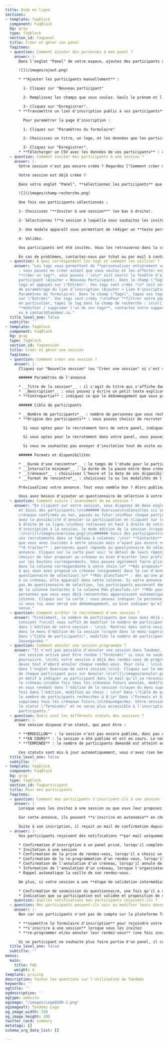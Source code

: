 ```yaml
---
title: Aide en ligne
sections:
- template: faqblock
  component: FaqBlock
  bg: gray
  type: faqblock
  section_id: faqpanel
  title: Créer et gérer son panel
  faqitems:
  - question: Comment ajouter des personnes à mon panel ?
    answer: |-
      Dans l'onglet "Panel" de votre espace, ajoutez des participants à votre panel selon la méthode qui vous convient le mieux :

      ![](/images/ajout.png)

      * **Ajouter les participants manuellement** :

        1- Cliquez sur "Nouveau participant"

        2- Remplissez les champs que vous voulez. Seuls le prénom et l'email sont obligatoires.

        3- Cliquez sur "Enregistrer".
      * **Transmettre un lien d'inscription public à vos participants** : vous n'avez qu'à copier le lien fourni et le transmettre à votre communauté (sur vos réseaux sociaux, par Newsletter, ou autre...). Les participants s'inscrivent d'eux-mêmes et renseignent leurs données.

        Pour paramétrer la page d'inscription :

        1- Cliquez sur "Paramètres du formulaire"

        2- Choisissez un titre, un logo, et les données que les participants devront renseigner. Choisissez les tags qui seront visibles aux participants dans la liste déroulante (ils pourront alors se les affecter).

        3- Cliquez sur "Enregistrer".
      * **Télécharger un CSV avec les données de vos participants** : cette fonctionnalité n'est pas encore disponible aux clients mais notre équipe peut vous aider sur ce sujet ! Contactez-nous par tchat ou à contact@tandemz.io
  - question: Comment inviter mes participants à une session ?
    answer: |-
      Votre session n'est pas encore créée ? Regardez ["Comment créer ma session ?"](#faqsession).

      Votre session est déjà créée ?

      Dans votre onglet "Panel", **sélectionnez les participants** que vous souhaitez inviter à votre session. Vous pouvez utiliser le champ de recherche pour filtrer vos participants (sur un tag, sur un pays, etc...) :

      ![](/images/champ-recherche.png)

      Une fois vos participants sélectionnés :

      1- Choisissez "**Inviter à une session**" (en bas à droite).

      2- Sélectionnez l**a session à laquelle vous souhaitez les inviter** puis sur "Inviter". Votre session n'apparaît pas dans la liste des sessions ? C'est probablement qu'elle n'est pas encore publiée. Seules les sessions actives s'affichent.

      3- Une modale apparaît vous permettant de rédiger un **texte personnalisé** qui sera inséré dans le mail d'invitation à vos participants.

      4- Validez.

      Vos participants ont été invités. Vous les retrouverez dans la colonne "Contactés" de votre tableau de suivi des participants de la session.

      En cas de problèmes, contactez-nous par tchat ou par mail à contact@tandemz.io.
  - question: A quoi correspondent les tags et comment les utiliser ?
    answer: "Les tags vous permettent de **personnaliser entièrement votre panel**
      : vous pouvez en créer autant que vous voulez et les affecter ensuite aux participants.\n\nPour
      **créer un tag**, vous pouvez : \n\n* soit ouvrir la fenêtre d'ajout d'un nouveau
      participant (Ajouter > Nouveau Participant). Dans le champ \"Tags\", tapez vos
      tags et appuyez sur \"Entrée\". Vos tags sont créés !\n* soit ouvrir la fenêtre
      de paramétrage du lien d’inscription (Ajouter > Lien d'inscription public >
      Paramètres du formulaire). Dans le champ \"Tags\", tapez vos tags et appuyez
      sur \"Entrée\". Vos tags sont créés !\n\nPour **filtrer votre panel sur un tag**
      en particulier, tapez le tag dans le champ de recherche : \n\n![](/images/champ-recherche.png)\n\nPour
      **modifier / supprimer l'un de vos tags**, contactez notre support par tchat
      ou à contact@tandemz.io."
  title_level_one: false
  subtitle: ''
- template: faqblock
  component: FaqBlock
  bg: gray
  type: faqblock
  section_id: faqsession
  title: Créer et gérer une session
  faqitems:
  - question: Comment créer une session ?
    answer: |-
      Cliquez sur "Nouvelle session" (ou "Créer une session" si c'est votre première !) puis renseignez les informations de votre session (avec une * celles obligatoires) :

      ###### Paramètres de l'annonce

      * __Titre de la session*__ : il s'agit du titre qui s'affiche dans les mails et dans la page d'inscription pour les participants.
      * __Description*__ : vous pouvez y écrire un petit texte explicatif pour vos participants, afin de leur expliquer le déroulé ou bien l'objectif de votre session par exemple.
      * **Contrepartie** : indiquez ce que le dédommagement que vous proposez au participant. Si vous n'offrez pas de dédommagement, laissez le champ libre.

      ###### Cible de participants

      * __Nombre de participants*__ : nombre de personnes que vous recherchez pour votre étude.
      * **Origine des participants** : vous pouvez choisir de recruter vos participants dans votre panel, hors de votre panel (chez Tandemz), dans les deux ou dans aucun des deux.

        Si vous optez pour le recrutement hors de votre panel, indiquez-nous les critères que vous recherchez. Nous vous recontacterons dans les plus brefs délais.

        Si vous optez pour le recrutement dans votre panel, vous pouvez alors éditer la liste des personnes qui seront notifiées lors de la publication de l'annonce en incluant / excluant des tags ou en les décochant manuellement dans "Voir / modifier la liste des destinataires" et personnaliser le mail qui leur sera envoyé.

        Si vous ne souhaitez pas envoyer d'invitation tout de suite ou simplement transmettre le lien de l'étude à des personnes externes, ne sélectionnez rien et passez à la suite !

      ###### Formats et disponibilités

      * __Durée d'une rencontre*__ : le temps de l'étude pour le participant
      * __Intervalle minimum*__ : la durée de la pause entre deux créneaux possibles
      * __Créneaux*__ : choisissez l'heure et la date de vos disponibilités pour la session. Vous devez indiquer au moins autant de créneau qu'il y a de participants recherchés.
      * __Format de rencontre*__ : choisissez la ou les modalités de l'étude ainsi que les éventuelles instructions. Si vous en sélectionnez plusieurs, le choix sera laissé au participant lors de son inscription.

      Prévisualisez votre annonce. Tout vous semble bon ? Alors publiez. Les invitations aux participants de votre panel sélectionnés seront envoyées à cet instant.

      Vous avez besoin d'ajouter un questionnaire de sélection à votre annonce ? Nous avons une solution pour vous ! Contactez-nous par tchat ou par mail à contact@tandemz.io.
  - question: Comment suivre l'avancement de ma session ?
    answer: "En cliquant sur votre session, vous disposez de deux onglets : Overview
      et Suivi des participants.\n\n###### Overview\n\nConsultez ici vos différents
      créneaux confirmés ou non, passés ou futur.\n\nPour chaque participant, vous
      avez la possibilité d'annuler sa participation en cliquant sur le menu de paramètres
      à droite de sa ligne.\n\nVous retrouvez en haut à droite de votre écran le lien
      d'inscription à la session, le mode édition de la session (crayon) et la prévisualisation
      :\n\n![](/images/overview.png)\n\n###### Suivi des participants\n\nGérez ici
      vos recrutements dans ce tableau à colonnes :\n\n* **Contactés** : personnes
      que vous avez invitées à votre session mais n’ayant pas encore répondu. \n*
      **A traiter** : personnes ayant répondu au questionnaire de sélection de votre
      annonce. Cliquez sur la carte pour voir le détail de leurs réponses. Vous devez
      choisir de leur proposer un créneau ou bien d'écarter leur profil en cliquant
      sur les boutons correspondants. Vous pouvez également faire glisser les cartes
      dans la colonne correspondante à votre choix.\n* **Rdv proposés** : personnes
      à qui vous avez proposé un créneau (uniquement dans le cas d'annonces avec un
      questionnaire de sélection).\n* **Rdv planifiés** : dès qu'une personne s'inscrit
      à un créneau, elle apparaît dans cette colonne. Si votre annonce ne possède
      pas de questionnaire de sélection, les participants passeront donc automatiquement
      de la colonne Contactés à la colonne Rdv planifiés.\n* **Rdv passés** : les
      personnes que vous avez déjà rencontrées apparaissent automatiquement dans cette
      colonne. Cliquez sur la carte : vous pouvez indiquer la personne comme rémunérée
      si vous lui avez versé son dédommagement, ou bien indiquer qu'elle n'est pas
      venue."
  - question: Comment arrêter le recrutement d'une session ?
    answer: "Finalement, le nombre de participants que vous avez déjà rencontrés vous
      convient ?\n\nIl vous suffit de modifier le nombre de participants recherchés
      dans l'édition de votre session : \n\n1- Rentrez dans votre session\n\n2- Rendez-vous
      dans le menu d'édition de la session (crayon dans le menu supérieur) :\n\n![](/images/overview.png)\n\n3-
      Dans \"Cible de participants\", modifiez le nombre de participants recherchés\n\n4-
      Sauvegardez."
  - question: Comment annuler une session programmée ?
    answer: "Il n'est pas possible d'annuler une session dans Tandemz. Cependant,
      une session active peut être rendue \"Terminée\" si vous ne souhaitez pas la
      poursuivre. \n\nSi votre session a déjà des rendez-vous de programmés, vous
      devez tout d'abord annuler chaque rendez-vous. Pour cela : \n\n1- Rendez-vous
      dans l'onglet Overview de votre session.\n\n2- Cliquez sur le menu à droite
      de chaque participant puis sur Annuler.\n\n![](/images/annuler.png)\n\n3- Renseignez
      un motif à indiquer au participant dans le mail qu'il va recevoir, puis annulez
      le créneau.\n\nUne fois tous les créneaux futurs annulés, modifiez votre session
      en vous rendant dans l'édition de la session (crayon du menu supérieur) : \n\n![](/images/overview.png)\n\nUne
      fois dans l'édition, modifiez au choix : \n\n* Dans \"Cible de participants\",
      le nombre de participants recherchés à 0.\n* Dans \"Formats et disponibilités\",
      supprimez tous les créneaux futurs.\n\nSauvegardez. Votre session aura désormais
      le statut \"Terminée\" et ne seras plus accessible à l'inscription pour les
      participants."
  - question: Quels sont les différents statuts des sessions ?
    answer: |-
      Une session dispose d'un statut, qui peut être :

      * **BROUILLON** : la session n'est pas encore publiée, donc pas encore visible aux participants.
      * **EN COURS** : la session a été publiée et est en cours. Le nombre de participants demandé n'est pas encore atteint et il reste des créneaux disponibles dans le futur.
      * **TERMINÉE** : le nombre de participants demandé est atteint ou il n'y a plus de créneaux disponibles dans le futur.

      Ces statuts sont mis à jour automatiquement, vous n'avez rien besoin de faire.
  title_level_one: false
  subtitle: ''
- template: faqblock
  component: FaqBlock
  bg: gray
  type: faqblock
  section_id: faqparticipant
  title: Pour mes participants
  faqitems:
  - question: Comment mes participants s'inscrivent-ils à une session ?
    answer: |-
      Lorsque vous les invitez à une session ou que vous leur proposez un créneau, vos participants reçoivent une **notification mail**, contenant un lien vers votre annonce.

      Sur cette annonce, ils peuvent **s'inscrire en autonomie** en choisissant un des formats que vous avez sélectionné et un des créneaux que vous avez listé. L'organisateur de la session est **notifié par mail** dès que le participant valide son rendez-vous.

      Suite à son inscription, il reçoit un mail de confirmation depuis lequel il peut, si besoin, **changer ou annuler son créneau**. L'organisateur de la session est alors notifié par mail.
  - answer: |-
      Vos participants reçoivent des notifications **par mail uniquement**, aux événements suivants :

      * Confirmation d'inscription à un panel privé, lorsqu'il complète le formulaire d'inscription public.
      * Invitation à une session
      * Confirmation de la prise de rendez-vous, lorsqu'il a choisi un créneau.
      * Confirmation de la re-programmation d'un rendez-vous, lorsqu'il a changé son créneau.
      * Confirmation de l'annulation d'un créneau, lorsqu'il annule de lui-même.
      * Information de l'annulation d'un créneau, lorsque l'organisateur de la session annule son créneau.
      * Rappel automatique la veille de son rendez-vous.

      De plus, si votre session a une **étape de validation intermédiaire** (par un questionnaire de sélection par exemple), le participant reçoit les notifications mails suivantes :

      * Confirmation de soumission du questionnaire, une fois qu'il a complété sa candidature.
      * Indication que sa participation est validée et proposition de créneaux lorsque l'organisateur choisit "Proposer un créneau".
    question: Quelles notifications mes participants reçoivent-ils ?
  - question: Mes participants peuvent-ils voir ou modifier leurs données ?
    answer: |-
      Non car vos participants n'ont pas de compte sur la plateforme Tandemz. Ils peuvent seulement :

      * **soumettre le formulaire d'inscription** pour rejoindre votre panel privé
      * **s'inscrire à une session** lorsque vous les invitez
      * **re-programmer et/ou annuler leur rendez-vous** (une fois inscrits à l'une de vos sessions)

      Si un participant ne souhaite plus faire partie d'un panel, il contacte directement le support Tandemz qui s'occupe d'effacer ses données (après avoir prévenu le propriétaire de son panel bien sûr).
  title_level_one: false
  subtitle: ''
menus:
  main:
    title: FAQ
    weight: 4
template: pricing
description: Toutes les questions sur l'utilisation de Tandemz
keywords: ''
ogtitle: ''
ogdescription: ''
ogtype: website
ogimage: "/images/Logo@200-1.png"
ogimagealt: Tandemz Logo
og_image_width: 200
og_image_height: 200
twitter_card: summary
metatags: []
schema_org_data_list: []

---
```

